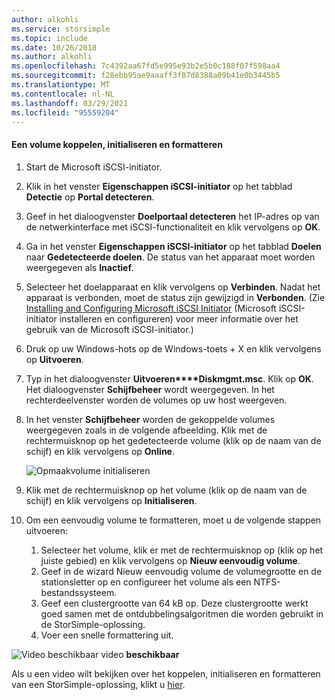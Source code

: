 ```yaml
---
author: alkohli
ms.service: storsimple
ms.topic: include
ms.date: 10/26/2018
ms.author: alkohli
ms.openlocfilehash: 7c4392aa67fd5e995e93b2e5b0c188f07f598aa4
ms.sourcegitcommit: f28ebb95ae9aaaff3f87d8388a09b41e0b3445b5
ms.translationtype: MT
ms.contentlocale: nl-NL
ms.lasthandoff: 03/29/2021
ms.locfileid: "95559204"
---
```

#### <a name="to-mount-initialize-and-format-a-volume"></a>Een volume koppelen, initialiseren en formatteren
1. Start de Microsoft iSCSI-initiator.
2. Klik in het venster **Eigenschappen iSCSI-initiator** op het tabblad **Detectie** op **Portal detecteren**.
3. Geef in het dialoogvenster **Doelportaal detecteren** het IP-adres op van de netwerkinterface met iSCSI-functionaliteit en klik vervolgens op **OK**. 
4. Ga in het venster **Eigenschappen iSCSI-initiator** op het tabblad **Doelen** naar **Gedetecteerde doelen**. De status van het apparaat moet worden weergegeven als **Inactief**.
5. Selecteer het doelapparaat en klik vervolgens op **Verbinden**. Nadat het apparaat is verbonden, moet de status zijn gewijzigd in **Verbonden**. (Zie [Installing and Configuring Microsoft iSCSI Initiator][1] (Microsoft iSCSI-initiator installeren en configureren) voor meer informatie over het gebruik van de Microsoft iSCSI-initiator.)
6. Druk op uw Windows-hots op de Windows-toets + X en klik vervolgens op **Uitvoeren**. 
7. Typ in het dialoogvenster **Uitvoeren****Diskmgmt.msc**. Klik op **OK**. Het dialoogvenster **Schijfbeheer** wordt weergegeven. In het rechterdeelvenster worden de volumes op uw host weergeven.
8. In het venster **Schijfbeheer** worden de gekoppelde volumes weergegeven zoals in de volgende afbeelding. Klik met de rechtermuisknop op het gedetecteerde volume (klik op de naam van de schijf) en klik vervolgens op **Online**.
   
     ![Opmaakvolume initialiseren](./media/storsimple-mount-initialize-format-volume/HCS_InitializeFormatVolume-include.png) 
9. Klik met de rechtermuisknop op het volume (klik op de naam van de schijf) en klik vervolgens op **Initialiseren**.
10. Om een eenvoudig volume te formatteren, moet u de volgende stappen uitvoeren:
    
    1. Selecteer het volume, klik er met de rechtermuisknop op (klik op het juiste gebied) en klik vervolgens op **Nieuw eenvoudig volume**.
    2. Geef in de wizard Nieuw eenvoudig volume de volumegrootte en de stationsletter op en configureer het volume als een NTFS-bestandssysteem.
    3. Geef een clustergrootte van 64 kB op. Deze clustergrootte werkt goed samen met de ontdubbelingsalgoritmen die worden gebruikt in de StorSimple-oplossing.
    4. Voer een snelle formattering uit.

![Video beschikbaar video ](./media/storsimple-mount-initialize-format-volume/Video_icon.png) **beschikbaar**

Als u een video wilt bekijken over het koppelen, initialiseren en formatteren van een StorSimple-oplossing, klikt u [hier](https://azure.microsoft.com/documentation/videos/mount-initialize-and-format-a-storsimple-volume/).

<!--Link references-->
[1]: /previous-versions/windows/it-pro/windows-server-2008-R2-and-2008/ee338480(v=ws.10)